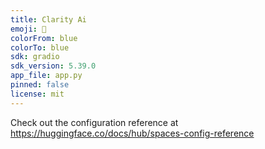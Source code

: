 ```yaml
---
title: Clarity Ai
emoji: 👀
colorFrom: blue
colorTo: blue
sdk: gradio
sdk_version: 5.39.0
app_file: app.py
pinned: false
license: mit
---
```


Check out the configuration reference at https://huggingface.co/docs/hub/spaces-config-reference
